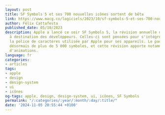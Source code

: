 ```yaml
---
layout: post
title: SF Symbols 5 et ses 700 nouvelles icônes sortent de bêta
link: https://www.macg.co/logiciels/2023/10/sf-symbols-5-et-ses-700-nouvelles-icones-sortent-de-beta-139665
author: Félix Cattafesta
published_date: 05/10/2023
description: Apple a lancé ce soir SF Symbols 5, la révision annuelle de son jeu d'icônes
  à destination des développeurs. Celles-ci sont pensées pour s'intégrer à San Francisco,
  la police de caractères utilisée par Apple pour ses appareils. Le pack d'icône dispose
  désormais de plus de 5 000 symboles, et cette révision apporte notamment une collection
  d'animations.
language: fr
categories:
- articles
tags:
- apple
- design
- design-system
- ui
- icônes
og-tags: apple, design, design-system, ui, icônes, SF Symbols
permalink: "/:categories/:year/:month/:day/:title/"
date: '2024-11-05 20:55:44 +0100'
---
```

